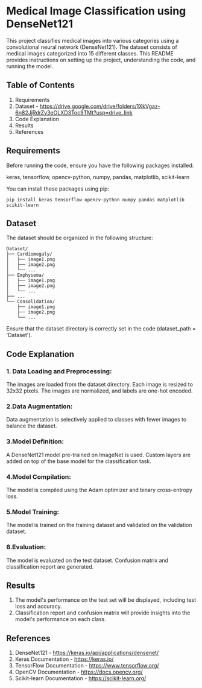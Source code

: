 # Medical Image Classification using DenseNet121
This project classifies medical images into various categories using a convolutional neural network (DenseNet121). The dataset consists of medical images categorized into 15 different classes. This README provides instructions on setting up the project, understanding the code, and running the model.

## Table of Contents
  1. Requirements
  2. Dataset - https://drive.google.com/drive/folders/1XkVgaz-6n82JjRdrZv3eOLXD3Toc9TMt?usp=drive_link
  3. Code Explanation
  4. Results
  5. References

## Requirements
Before running the code, ensure you have the following packages installed:

keras, 
tensorflow, 
opencv-python, 
numpy, 
pandas, 
matplotlib, 
scikit-learn

You can install these packages using pip:

    pip install keras tensorflow opencv-python numpy pandas matplotlib scikit-learn
    
## Dataset
The dataset should be organized in the following structure:

    Dataset/
    ├── Cardiomegaly/
    │   ├── image1.png
    │   ├── image2.png
    │   └── ...
    ├── Emphysema/
    │   ├── image1.png
    │   ├── image2.png
    │   └── ...
    ├── ...
    └── Consolidation/
        ├── image1.png
        ├── image2.png
        └── ...
Ensure that the dataset directory is correctly set in the code (dataset_path = 'Dataset').

## Code Explanation
  ### 1. Data Loading and Preprocessing:

The images are loaded from the dataset directory.
Each image is resized to 32x32 pixels.
The images are normalized, and labels are one-hot encoded.

  ### 2.Data Augmentation:

Data augmentation is selectively applied to classes with fewer images to balance the dataset.

  ### 3.Model Definition:

A DenseNet121 model pre-trained on ImageNet is used.
Custom layers are added on top of the base model for the classification task.

  ### 4.Model Compilation:

The model is compiled using the Adam optimizer and binary cross-entropy loss.

  ### 5.Model Training:

The model is trained on the training dataset and validated on the validation dataset.
  ### 6.Evaluation:

The model is evaluated on the test dataset.
Confusion matrix and classification report are generated.

## Results
  1. The model's performance on the test set will be displayed, including test loss and accuracy.
  2. Classification report and confusion matrix will provide insights into the model's performance on each class.

## References
  1. DenseNet121 - https://keras.io/api/applications/densenet/
  2. Keras Documentation - https://keras.io/
  3. TensorFlow Documentation - https://www.tensorflow.org/
  4. OpenCV Documentation - https://docs.opencv.org/
  5. Scikit-learn Documentation - https://scikit-learn.org/

